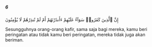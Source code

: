 ##### 6

<span class="ayah">إِنَّ ٱلَّذِينَ كَفَرُوا۟ سَوَآءٌ عَلَيْهِمْ ءَأَنذَرْتَهُمْ أَمْ لَمْ تُنذِرْهُمْ لَا يُؤْمِنُونَ</span>

<span class="ayah_translation">Sesungguhnya orang-orang kafir, sama saja bagi mereka, kamu beri peringatan atau tidak kamu beri peringatan, mereka tidak juga akan beriman.</span>
